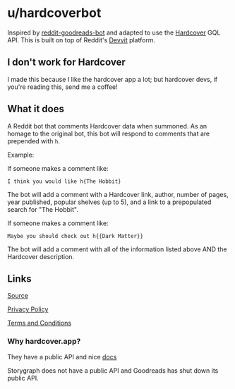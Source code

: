 # u/hardcoverbot

Inspired by [reddit-goodreads-bot](https://github.com/rodohanna/reddit-goodreads-bot) and adapted to use the [Hardcover](https://hardcover.app/) GQL API. This is built on top of Reddit's [Devvit](https://developers.reddit.com/docs/) platform.

## I don't work for Hardcover

I made this because I like the hardcover app a lot; but hardcover devs, if you're reading this, send me a coffee!

## What it does

A Reddit bot that comments Hardcover data when summoned.
As an homage to the original bot, this bot will respond to comments that are prepended with `h`.

Example:

If someone makes a comment like:

`I think you would like h{The Hobbit}`

The bot will add a comment with a Hardcover link, author, number of pages, year published, popular shelves (up to 5), and a link to a prepopulated search for "The Hobbit".

If someone makes a comment like:

`Maybe you should check out h{{Dark Matter}}`

The bot will add a comment with all of the information listed above AND the Hardcover description.

## Links
[Source](https://github.com/xtina/unofficial-hardcover-reddit-bot/tree/main)

[Privacy Policy](https://github.com/xtina/unofficial-hardcover-reddit-bot/blob/main/PRIVACY.md)

[Terms and Conditions](https://github.com/xtina/unofficial-hardcover-reddit-bot/blob/main/TERMS.md)

### Why hardcover.app?

They have a public API and nice [docs](https://docs.hardcover.app/api/getting-started/)

Storygraph does not have a public API and Goodreads has shut down its public API. 

